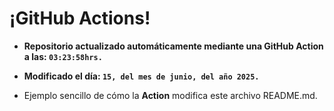 # ¡GitHub Actions!
* **Repositorio actualizado automáticamente mediante una GitHub Action a las: `03:23:58hrs.`**
* **Modificado el día: `15, del mes de junio, del año 2025.`**

* Ejemplo sencillo de cómo la **Action** modifica este archivo README.md.
